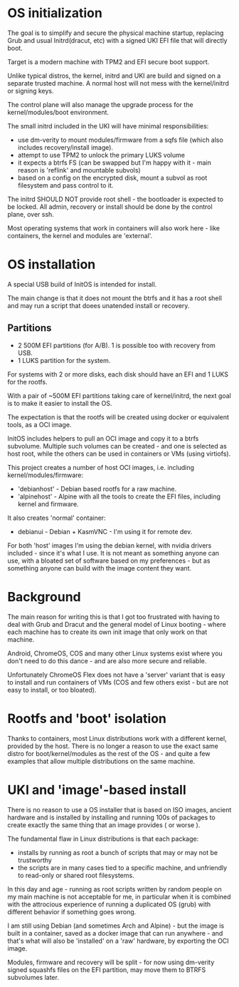 # OS initialization

The goal is to simplify and secure the physical machine startup, replacing Grub and usual Initrd(dracut, etc) with a signed UKI EFI file that will directly boot.

Target is a modern machine with TPM2 and EFI secure boot support. 

Unlike typical distros, the kernel, initrd and UKI are build and signed on a separate trusted machine. A normal host will not mess with the kernel/initrd or signing keys. 

The control plane will also manage the upgrade process
for the kernel/modules/boot environment.

The small initrd included in the UKI will have minimal
responsibilities:

- use dm-verity to mount modules/firmware from a sqfs file (which also includes recovery/install image).
- attempt to use TPM2 to unlock the primary LUKS volume
- it expects a btrfs FS (can be swapped but I'm happy with it - main reason is 'reflink' and mountable subvols)
- based on a config on the encrypted disk, mount a subvol as root filesystem and pass control to it.

The initrd SHOULD NOT provide root shell - the bootloader is expected to be locked. All admin, 
recovery or install should be done by the control plane, over ssh.

Most operating systems that work in containers will
also work here - like containers, the kernel and 
modules are 'external'.

# OS installation

A special USB build of InitOS is intended for install.

The main change is that it does not mount the btrfs
and it has a root shell and may run a script that doees
unatended install or recovery. 

## Partitions

- 2 500M EFI partitions (for A/B). 1 is possible too with recovery from USB.
- 1 LUKS partition for the system. 

For systems with 2 or more disks, each disk should have
an EFI and 1 LUKS for the rootfs.



With a pair of ~500M EFI partitions taking care of kernel/initrd, the next goal is to make it easier to install the OS.

The expectation is that the rootfs will be created using docker or equivalent tools, as a OCI image.

InitOS includes helpers to pull an OCI image and copy it to a
btrfs subvolume. Multiple such volumes can be created - and one is selected as host root, while the others can be used in
containers or VMs (using virtiofs).

This project creates a number of host OCI images, i.e. including kernel/modules/firmware:
- 'debianhost' - Debian based rootfs for a raw machine. 
- 'alpinehost' - Alpine with all the tools to create the EFI files, including kernel and firmware.

It also creates 'normal' container:
- debianui - Debian + KasmVNC - I'm using it for remote dev.

For both 'host' images I'm using the debian kernel, with nvidia
drivers included - since it's what I use. It is not meant 
as something anyone can use, with a bloated set of software based on my preferences - but as something anyone can build
with the image content they want. 


# Background


The main reason for writing this is that I got too frustrated with having to deal with 
Grub and Dracut and the general model of Linux booting - where each machine has to 
create its own init image that only work on that machine. 

Android, ChromeOS, COS and many other Linux systems exist where you don't need to do
this dance - and are also more secure and reliable. 

Unfortunately ChromeOS Flex
does not have a 'server' variant that is easy to install and run containers of VMs (COS
and few others exist - but are not easy to install, or too bloated).

# Rootfs and 'boot' isolation

Thanks to containers, most Linux distributions work with a different kernel, provided
by the host. There is no longer a reason to use the exact same distro for boot/kernel/modules as the rest of the OS - and quite a few examples that allow
multiple distributions on the same machine.

# UKI and 'image'-based install

There is no reason to use a OS installer that is based on ISO images, ancient hardware
and is installed by installing and running 100s of packages to create exactly the same
thing that an image provides ( or worse ).

The fundamental flaw in Linux distributions is that each package:
- installs by running as root a bunch of scripts that may or may not be trustworthy
- the scripts are in many cases tied to a specific machine, and unfriendly to read-only or shared root filesystems.

In this day and age - running as root scripts written by random people on my main
machine is not acceptable for me, in particular when it is combined with the attrocious
experience of running a duplicated OS (grub) with different behavior if something
goes wrong.

I am still using Debian (and sometimes Arch and Alpine) - but the image is built
in a container, saved as a docker image that can run anywhere - and that's what
will also be 'installed' on a 'raw' hardware, by exporting the OCI image.

Modules, firmware and recovery will be split - for now using dm-verity signed 
squashfs files on the EFI partition, may move them to BTRFS subvolumes later.


